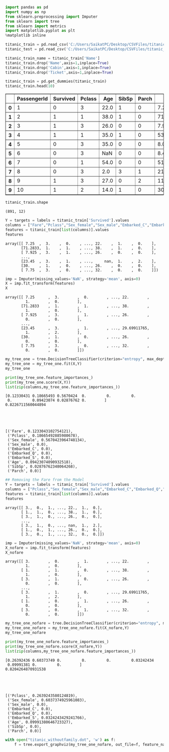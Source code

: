 

```python
import pandas as pd
import numpy as np
from sklearn.preprocessing import Imputer
from sklearn import tree
from sklearn import metrics
import matplotlib.pyplot as plt
%matplotlib inline
```


```python
titanic_train = pd.read_csv('C:/Users/SaikatPC/Desktop/CSVFiles/titanic_train.csv')
titanic_test = pd.read_csv('C:/Users/SaikatPC/Desktop/CSVFiles/titanic_test.csv')
```


```python
titanic_train_name = titanic_train['Name']
titanic_train.drop('Name',axis=1,inplace=True)
titanic_train.drop('Cabin',axis=1,inplace=True)
titanic_train.drop('Ticket',axis=1,inplace=True)

titanic_train = pd.get_dummies(titanic_train)
titanic_train.head(10)
```




<div>
<style scoped>
    .dataframe tbody tr th:only-of-type {
        vertical-align: middle;
    }

    .dataframe tbody tr th {
        vertical-align: top;
    }

    .dataframe thead th {
        text-align: right;
    }
</style>
<table border="1" class="dataframe">
  <thead>
    <tr style="text-align: right;">
      <th></th>
      <th>PassengerId</th>
      <th>Survived</th>
      <th>Pclass</th>
      <th>Age</th>
      <th>SibSp</th>
      <th>Parch</th>
      <th>Fare</th>
      <th>Sex_female</th>
      <th>Sex_male</th>
      <th>Embarked_C</th>
      <th>Embarked_Q</th>
      <th>Embarked_S</th>
    </tr>
  </thead>
  <tbody>
    <tr>
      <th>0</th>
      <td>1</td>
      <td>0</td>
      <td>3</td>
      <td>22.0</td>
      <td>1</td>
      <td>0</td>
      <td>7.2500</td>
      <td>0</td>
      <td>1</td>
      <td>0</td>
      <td>0</td>
      <td>1</td>
    </tr>
    <tr>
      <th>1</th>
      <td>2</td>
      <td>1</td>
      <td>1</td>
      <td>38.0</td>
      <td>1</td>
      <td>0</td>
      <td>71.2833</td>
      <td>1</td>
      <td>0</td>
      <td>1</td>
      <td>0</td>
      <td>0</td>
    </tr>
    <tr>
      <th>2</th>
      <td>3</td>
      <td>1</td>
      <td>3</td>
      <td>26.0</td>
      <td>0</td>
      <td>0</td>
      <td>7.9250</td>
      <td>1</td>
      <td>0</td>
      <td>0</td>
      <td>0</td>
      <td>1</td>
    </tr>
    <tr>
      <th>3</th>
      <td>4</td>
      <td>1</td>
      <td>1</td>
      <td>35.0</td>
      <td>1</td>
      <td>0</td>
      <td>53.1000</td>
      <td>1</td>
      <td>0</td>
      <td>0</td>
      <td>0</td>
      <td>1</td>
    </tr>
    <tr>
      <th>4</th>
      <td>5</td>
      <td>0</td>
      <td>3</td>
      <td>35.0</td>
      <td>0</td>
      <td>0</td>
      <td>8.0500</td>
      <td>0</td>
      <td>1</td>
      <td>0</td>
      <td>0</td>
      <td>1</td>
    </tr>
    <tr>
      <th>5</th>
      <td>6</td>
      <td>0</td>
      <td>3</td>
      <td>NaN</td>
      <td>0</td>
      <td>0</td>
      <td>8.4583</td>
      <td>0</td>
      <td>1</td>
      <td>0</td>
      <td>1</td>
      <td>0</td>
    </tr>
    <tr>
      <th>6</th>
      <td>7</td>
      <td>0</td>
      <td>1</td>
      <td>54.0</td>
      <td>0</td>
      <td>0</td>
      <td>51.8625</td>
      <td>0</td>
      <td>1</td>
      <td>0</td>
      <td>0</td>
      <td>1</td>
    </tr>
    <tr>
      <th>7</th>
      <td>8</td>
      <td>0</td>
      <td>3</td>
      <td>2.0</td>
      <td>3</td>
      <td>1</td>
      <td>21.0750</td>
      <td>0</td>
      <td>1</td>
      <td>0</td>
      <td>0</td>
      <td>1</td>
    </tr>
    <tr>
      <th>8</th>
      <td>9</td>
      <td>1</td>
      <td>3</td>
      <td>27.0</td>
      <td>0</td>
      <td>2</td>
      <td>11.1333</td>
      <td>1</td>
      <td>0</td>
      <td>0</td>
      <td>0</td>
      <td>1</td>
    </tr>
    <tr>
      <th>9</th>
      <td>10</td>
      <td>1</td>
      <td>2</td>
      <td>14.0</td>
      <td>1</td>
      <td>0</td>
      <td>30.0708</td>
      <td>1</td>
      <td>0</td>
      <td>1</td>
      <td>0</td>
      <td>0</td>
    </tr>
  </tbody>
</table>
</div>




```python
titanic_train.shape
```




    (891, 12)




```python
Y = targets = labels = titanic_train['Survived'].values
columns = ["Fare","Pclass","Sex_female","Sex_male","Embarked_C","Embarked_Q","Embarked_S", "Age", "SibSp", "Parch"]
features = titanic_train[list(columns)].values
features
```




    array([[ 7.25  ,  3.    ,  0.    , ..., 22.    ,  1.    ,  0.    ],
           [71.2833,  1.    ,  1.    , ..., 38.    ,  1.    ,  0.    ],
           [ 7.925 ,  3.    ,  1.    , ..., 26.    ,  0.    ,  0.    ],
           ...,
           [23.45  ,  3.    ,  1.    , ...,     nan,  1.    ,  2.    ],
           [30.    ,  1.    ,  0.    , ..., 26.    ,  0.    ,  0.    ],
           [ 7.75  ,  3.    ,  0.    , ..., 32.    ,  0.    ,  0.    ]])




```python
imp = Imputer(missing_values='NaN', strategy='mean', axis=0)
X = imp.fit_transform(features)
X
```




    array([[ 7.25      ,  3.        ,  0.        , ..., 22.        ,
             1.        ,  0.        ],
           [71.2833    ,  1.        ,  1.        , ..., 38.        ,
             1.        ,  0.        ],
           [ 7.925     ,  3.        ,  1.        , ..., 26.        ,
             0.        ,  0.        ],
           ...,
           [23.45      ,  3.        ,  1.        , ..., 29.69911765,
             1.        ,  2.        ],
           [30.        ,  1.        ,  0.        , ..., 26.        ,
             0.        ,  0.        ],
           [ 7.75      ,  3.        ,  0.        , ..., 32.        ,
             0.        ,  0.        ]])




```python
my_tree_one = tree.DecisionTreeClassifier(criterion="entropy", max_depth=3)
my_tree_one = my_tree_one.fit(X,Y)
my_tree_one

print(my_tree_one.feature_importances_)
print(my_tree_one.score(X,Y))
list(zip(columns,my_tree_one.feature_importances_))
```

    [0.12330431 0.18665493 0.5670424  0.         0.         0.
     0.         0.09423074 0.02876762 0.        ]
    0.8226711560044894
    




    [('Fare', 0.1233043102754121),
     ('Pclass', 0.18665492885980678),
     ('Sex_female', 0.5670423964748134),
     ('Sex_male', 0.0),
     ('Embarked_C', 0.0),
     ('Embarked_Q', 0.0),
     ('Embarked_S', 0.0),
     ('Age', 0.09423074090932518),
     ('SibSp', 0.02876762348064268),
     ('Parch', 0.0)]




```python
## Removing the Fare from the Model
Y = targets = labels = titanic_train['Survived'].values
columns = ["Pclass","Sex_female","Sex_male","Embarked_C","Embarked_Q","Embarked_S", "Age", "SibSp", "Parch"]
features = titanic_train[list(columns)].values
features
```




    array([[ 3.,  0.,  1., ..., 22.,  1.,  0.],
           [ 1.,  1.,  0., ..., 38.,  1.,  0.],
           [ 3.,  1.,  0., ..., 26.,  0.,  0.],
           ...,
           [ 3.,  1.,  0., ..., nan,  1.,  2.],
           [ 1.,  0.,  1., ..., 26.,  0.,  0.],
           [ 3.,  0.,  1., ..., 32.,  0.,  0.]])




```python
imp = Imputer(missing_values='NaN', strategy='mean', axis=0)
X_nofare = imp.fit_transform(features)
X_nofare
```




    array([[ 3.        ,  0.        ,  1.        , ..., 22.        ,
             1.        ,  0.        ],
           [ 1.        ,  1.        ,  0.        , ..., 38.        ,
             1.        ,  0.        ],
           [ 3.        ,  1.        ,  0.        , ..., 26.        ,
             0.        ,  0.        ],
           ...,
           [ 3.        ,  1.        ,  0.        , ..., 29.69911765,
             1.        ,  2.        ],
           [ 1.        ,  0.        ,  1.        , ..., 26.        ,
             0.        ,  0.        ],
           [ 3.        ,  0.        ,  1.        , ..., 32.        ,
             0.        ,  0.        ]])




```python
my_tree_one_nofare = tree.DecisionTreeClassifier(criterion="entropy", max_depth=3)
my_tree_one_nofare = my_tree_one_nofare.fit(X_nofare,Y)
my_tree_one_nofare

print(my_tree_one_nofare.feature_importances_)
print(my_tree_one_nofare.score(X_nofare,Y))
list(zip(columns,my_tree_one_nofare.feature_importances_))
```

    [0.26392436 0.60373749 0.         0.         0.         0.03242434
     0.09991381 0.         0.        ]
    0.8204264870931538
    




    [('Pclass', 0.2639243580124819),
     ('Sex_female', 0.6037374925961083),
     ('Sex_male', 0.0),
     ('Embarked_C', 0.0),
     ('Embarked_Q', 0.0),
     ('Embarked_S', 0.0324243429241766),
     ('Age', 0.09991380646723327),
     ('SibSp', 0.0),
     ('Parch', 0.0)]




```python
with open("titanic_withoutfamily.dot", 'w') as f:
    f = tree.export_graphviz(my_tree_one_nofare, out_file=f, feature_names=columns)
```

